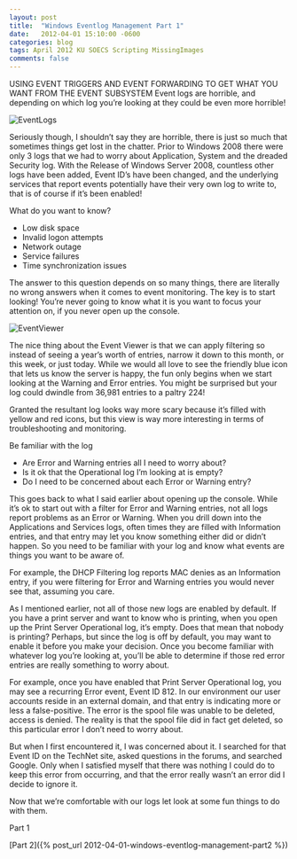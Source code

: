 ```yaml
---
layout: post
title:  "Windows Eventlog Management Part 1"
date:   2012-04-01 15:10:00 -0600
categories: blog
tags: April 2012 KU SOECS Scripting MissingImages
comments: false
---
```

USING EVENT TRIGGERS AND EVENT FORWARDING TO GET WHAT YOU WANT FROM THE EVENT SUBSYSTEM
Event logs are horrible, and depending on which log you’re looking at they could be even more horrible!

![EventLogs]()

Seriously though, I shouldn’t say they are horrible, there is just so much that sometimes things get lost in the chatter. Prior to Windows 2008 there were only 3 logs that we had to worry about Application, System and the dreaded Security log. With the Release of Windows Server 2008, countless other logs have been added, Event ID’s have been changed, and the underlying services that report events potentially have their very own log to write to, that is of course if it’s been enabled!

What do you want to know?

* Low disk space
* Invalid logon attempts
* Network outage
* Service failures
* Time synchronization issues

The answer to this question depends on so many things, there are literally no wrong answers when it comes to event monitoring. The key is to start looking! You’re never going to know what it is you want to focus your attention on, if you never open up the console.

![EventViewer]()

The nice thing about the Event Viewer is that we can apply filtering so instead of seeing a year’s worth of entries, narrow it down to this month, or this week, or just today. While we would all love to see the friendly blue icon that lets us know the server is happy, the fun only begins when we start looking at the Warning and Error entries. You might be surprised but your log could dwindle from 36,981 entries to a paltry 224!

Granted the resultant log looks way more scary because it’s filled with yellow and red icons, but this view is way more interesting in terms of troubleshooting and monitoring.

Be familiar with the log

* Are Error and Warning entries all I need to worry about?
* Is it ok that the Operational log I’m looking at is empty?
* Do I need to be concerned about each Error or Warning entry?

This goes back to what I said earlier about opening up the console. While it’s ok to start out with a filter for Error and Warning entries, not all logs report problems as an Error or Warning. When you drill down into the Applications and Services logs, often times they are filled with Information entries, and that entry may let you know something either did or didn’t happen. So you need to be familiar with your log and know what events are things you want to be aware of.

For example, the DHCP Filtering log reports MAC denies as an Information entry, if you were filtering for Error and Warning entries you would never see that, assuming you care.

As I mentioned earlier, not all of those new logs are enabled by default. If you have a print server and want to know who is printing, when you open up the Print Server Operational log, it’s empty. Does that mean that nobody is printing? Perhaps, but since the log is off by default, you may want to enable it before you make your decision. Once you become familiar with whatever log you’re looking at, you’ll be able to determine if those red error entries are really something to worry about.

For example, once you have enabled that Print Server Operational log, you may see a recurring Error event, Event ID 812. In our environment our user accounts reside in an external domain, and that entry is indicating more or less a false-positive. The error is the spool file was unable to be deleted, access is denied. The reality is that the spool file did in fact get deleted, so this particular error I don’t need to worry about.

But when I first encountered it, I was concerned about it. I searched for that Event ID on the TechNet site, asked questions in the forums, and searched Google. Only when I satisfied myself that there was nothing I could do to keep this error from occurring, and that the error really wasn’t an error did I decide to ignore it.

Now that we’re comfortable with our logs let look at some fun things to do with them.

Part 1

[Part 2]({% post_url 2012-04-01-windows-eventlog-management-part2 %})
